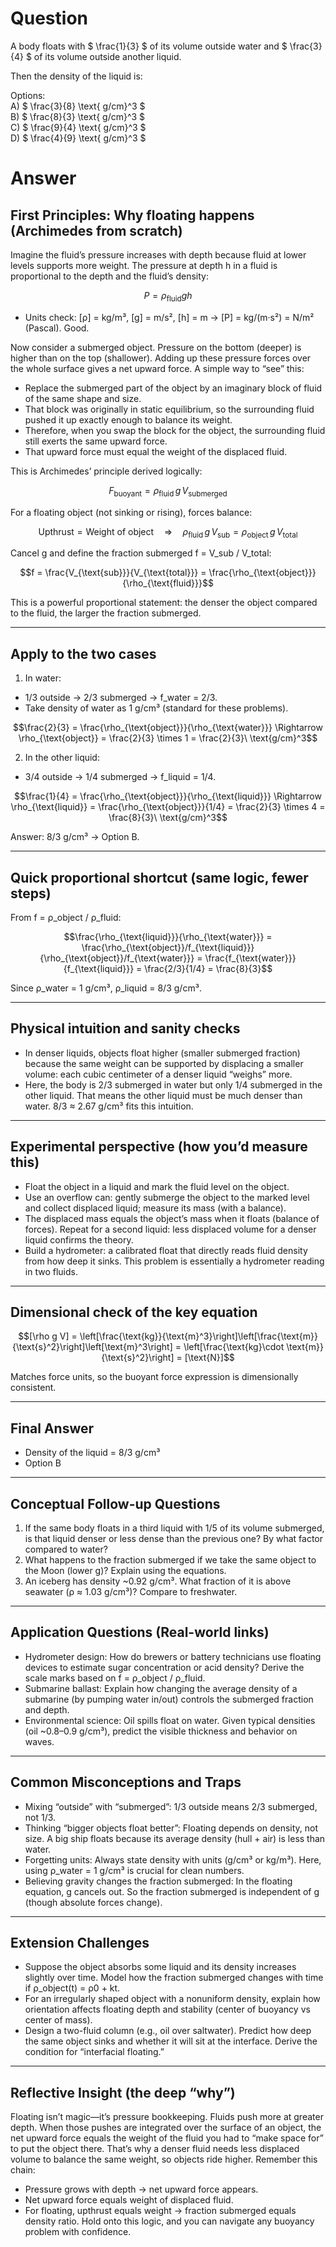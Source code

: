 # Question
A body floats with $ \frac{1}{3} $ of its volume outside water and $ \frac{3}{4} $ of its volume outside another liquid.  

Then the density of the liquid is:

Options:  
A) $ \frac{3}{8} \text{ g/cm}^3 $  
B) $ \frac{8}{3} \text{ g/cm}^3 $  
C) $ \frac{9}{4} \text{ g/cm}^3 $  
D) $ \frac{4}{9} \text{ g/cm}^3 $

# Answer

## First Principles: Why floating happens (Archimedes from scratch)
Imagine the fluid’s pressure increases with depth because fluid at lower levels supports more weight. The pressure at depth h in a fluid is proportional to the depth and the fluid’s density:
```math
P = \rho_{\text{fluid}} g h
```
- Units check: [ρ] = kg/m³, [g] = m/s², [h] = m → [P] = kg/(m·s²) = N/m² (Pascal). Good.

Now consider a submerged object. Pressure on the bottom (deeper) is higher than on the top (shallower). Adding up these pressure forces over the whole surface gives a net upward force. A simple way to “see” this: 

- Replace the submerged part of the object by an imaginary block of fluid of the same shape and size.
- That block was originally in static equilibrium, so the surrounding fluid pushed it up exactly enough to balance its weight.
- Therefore, when you swap the block for the object, the surrounding fluid still exerts the same upward force.
- That upward force must equal the weight of the displaced fluid.

This is Archimedes’ principle derived logically:
```math
F_{\text{buoyant}} = \rho_{\text{fluid}}\, g\, V_{\text{submerged}}
```
For a floating object (not sinking or rising), forces balance:
```math
\text{Upthrust} = \text{Weight of object}
\quad\Rightarrow\quad
\rho_{\text{fluid}}\, g\, V_{\text{sub}} = \rho_{\text{object}}\, g\, V_{\text{total}}
```
Cancel g and define the fraction submerged f = V_sub / V_total:
```math
f = \frac{V_{\text{sub}}}{V_{\text{total}}} = \frac{\rho_{\text{object}}}{\rho_{\text{fluid}}}
```
This is a powerful proportional statement: the denser the object compared to the fluid, the larger the fraction submerged.

---

## Apply to the two cases
1) In water:
- 1/3 outside → 2/3 submerged → f_water = 2/3.
- Take density of water as 1 g/cm³ (standard for these problems).
```math
\frac{2}{3} = \frac{\rho_{\text{object}}}{\rho_{\text{water}}} \Rightarrow \rho_{\text{object}} = \frac{2}{3} \times 1 = \frac{2}{3}\ \text{g/cm}^3
```

2) In the other liquid:
- 3/4 outside → 1/4 submerged → f_liquid = 1/4.
```math
\frac{1}{4} = \frac{\rho_{\text{object}}}{\rho_{\text{liquid}}}
\Rightarrow
\rho_{\text{liquid}} = \frac{\rho_{\text{object}}}{1/4} = \frac{2}{3} \times 4 = \frac{8}{3}\ \text{g/cm}^3
```

Answer: 8/3 g/cm³ → Option B.

---

## Quick proportional shortcut (same logic, fewer steps)
From f = ρ_object / ρ_fluid:
```math
\frac{\rho_{\text{liquid}}}{\rho_{\text{water}}}
= \frac{\rho_{\text{object}}/f_{\text{liquid}}}{\rho_{\text{object}}/f_{\text{water}}}
= \frac{f_{\text{water}}}{f_{\text{liquid}}}
= \frac{2/3}{1/4}
= \frac{8}{3}
```
Since ρ_water = 1 g/cm³, ρ_liquid = 8/3 g/cm³.

---

## Physical intuition and sanity checks
- In denser liquids, objects float higher (smaller submerged fraction) because the same weight can be supported by displacing a smaller volume: each cubic centimeter of a denser liquid “weighs” more.
- Here, the body is 2/3 submerged in water but only 1/4 submerged in the other liquid. That means the other liquid must be much denser than water. 8/3 ≈ 2.67 g/cm³ fits this intuition.

---

## Experimental perspective (how you’d measure this)
- Float the object in a liquid and mark the fluid level on the object.
- Use an overflow can: gently submerge the object to the marked level and collect displaced liquid; measure its mass (with a balance).
- The displaced mass equals the object’s mass when it floats (balance of forces). Repeat for a second liquid: less displaced volume for a denser liquid confirms the theory.
- Build a hydrometer: a calibrated float that directly reads fluid density from how deep it sinks. This problem is essentially a hydrometer reading in two fluids.

---

## Dimensional check of the key equation
```math
[\rho g V] = \left[\frac{\text{kg}}{\text{m}^3}\right]\left[\frac{\text{m}}{\text{s}^2}\right]\left[\text{m}^3\right] = \left[\frac{\text{kg}\cdot \text{m}}{\text{s}^2}\right] = [\text{N}]
```
Matches force units, so the buoyant force expression is dimensionally consistent.

---

## Final Answer
- Density of the liquid = 8/3 g/cm³
- Option B

---

## Conceptual Follow-up Questions
1) If the same body floats in a third liquid with 1/5 of its volume submerged, is that liquid denser or less dense than the previous one? By what factor compared to water?
2) What happens to the fraction submerged if we take the same object to the Moon (lower g)? Explain using the equations.
3) An iceberg has density ~0.92 g/cm³. What fraction of it is above seawater (ρ ≈ 1.03 g/cm³)? Compare to freshwater.

---

## Application Questions (Real-world links)
- Hydrometer design: How do brewers or battery technicians use floating devices to estimate sugar concentration or acid density? Derive the scale marks based on f = ρ_object / ρ_fluid.
- Submarine ballast: Explain how changing the average density of a submarine (by pumping water in/out) controls the submerged fraction and depth.
- Environmental science: Oil spills float on water. Given typical densities (oil ~0.8–0.9 g/cm³), predict the visible thickness and behavior on waves.

---

## Common Misconceptions and Traps
- Mixing “outside” with “submerged”: 1/3 outside means 2/3 submerged, not 1/3.
- Thinking “bigger objects float better”: Floating depends on density, not size. A big ship floats because its average density (hull + air) is less than water.
- Forgetting units: Always state density with units (g/cm³ or kg/m³). Here, using ρ_water = 1 g/cm³ is crucial for clean numbers.
- Believing gravity changes the fraction submerged: In the floating equation, g cancels out. So the fraction submerged is independent of g (though absolute forces change).

---

## Extension Challenges
- Suppose the object absorbs some liquid and its density increases slightly over time. Model how the fraction submerged changes with time if ρ_object(t) = ρ0 + kt.
- For an irregularly shaped object with a nonuniform density, explain how orientation affects floating depth and stability (center of buoyancy vs center of mass).
- Design a two-fluid column (e.g., oil over saltwater). Predict how deep the same object sinks and whether it will sit at the interface. Derive the condition for “interfacial floating.”

---

## Reflective Insight (the deep “why”)
Floating isn’t magic—it’s pressure bookkeeping. Fluids push more at greater depth. When those pushes are integrated over the surface of an object, the net upward force equals the weight of the fluid you had to “make space for” to put the object there. That’s why a denser fluid needs less displaced volume to balance the same weight, so objects ride higher. Remember this chain:
- Pressure grows with depth → net upward force appears.
- Net upward force equals weight of displaced fluid.
- For floating, upthrust equals weight → fraction submerged equals density ratio.
Hold onto this logic, and you can navigate any buoyancy problem with confidence.